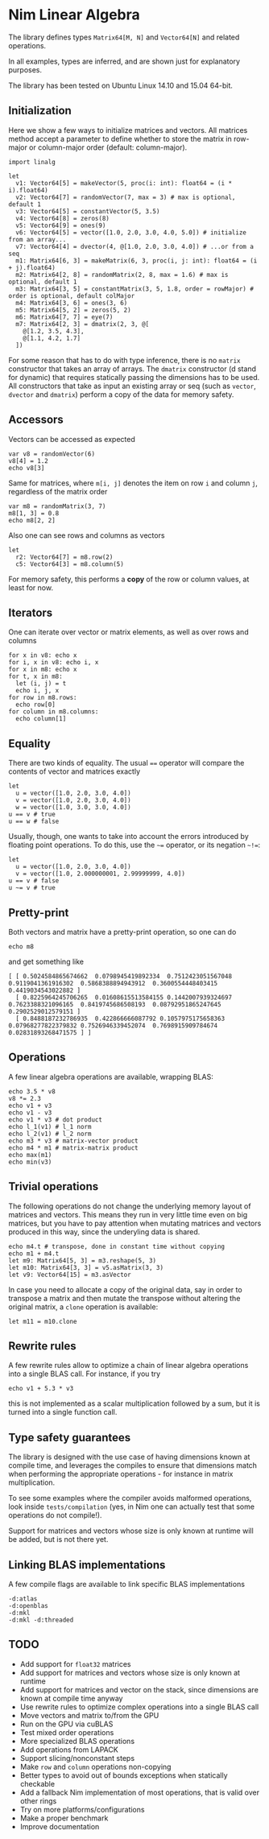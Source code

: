 Nim Linear Algebra
==================

The library defines types `Matrix64[M, N]` and `Vector64[N]` and related operations.

In all examples, types are inferred, and are shown just for explanatory purposes.

The library has been tested on Ubuntu Linux 14.10 and 15.04 64-bit.

Initialization
--------------

Here we show a few ways to initialize matrices and vectors. All matrices method accept a parameter to
define whether to store the matrix in row-major or column-major order (default: column-major).

    import linalg

    let
      v1: Vector64[5] = makeVector(5, proc(i: int): float64 = (i * i).float64)
      v2: Vector64[7] = randomVector(7, max = 3) # max is optional, default 1
      v3: Vector64[5] = constantVector(5, 3.5)
      v4: Vector64[8] = zeros(8)
      v5: Vector64[9] = ones(9)
      v6: Vector64[5] = vector([1.0, 2.0, 3.0, 4.0, 5.0]) # initialize from an array...
      v7: Vector64[4] = dvector(4, @[1.0, 2.0, 3.0, 4.0]) # ...or from a seq
      m1: Matrix64[6, 3] = makeMatrix(6, 3, proc(i, j: int): float64 = (i + j).float64)
      m2: Matrix64[2, 8] = randomMatrix(2, 8, max = 1.6) # max is optional, default 1
      m3: Matrix64[3, 5] = constantMatrix(3, 5, 1.8, order = rowMajor) # order is optional, default colMajor
      m4: Matrix64[3, 6] = ones(3, 6)
      m5: Matrix64[5, 2] = zeros(5, 2)
      m6: Matrix64[7, 7] = eye(7)
      m7: Matrix64[2, 3] = dmatrix(2, 3, @[
        @[1.2, 3.5, 4.3],
        @[1.1, 4.2, 1.7]
      ])

For some reason that has to do with type inference, there is no `matrix` constructor that
takes an array of arrays. The `dmatrix` constructor (d stand for dynamic) that requires
statically passing the dimensions has to be used. All constructors that take as input an
existing array or seq (such as `vector`, `dvector` and `dmatrix`) perform a copy of the data
for memory safety.

Accessors
---------

Vectors can be accessed as expected

    var v8 = randomVector(6)
    v8[4] = 1.2
    echo v8[3]

Same for matrices, where `m[i, j]` denotes the item on row `i` and column `j`, regardless of the matrix order

    var m8 = randomMatrix(3, 7)
    m8[1, 3] = 0.8
    echo m8[2, 2]

Also one can see rows and columns as vectors

    let
      r2: Vector64[7] = m8.row(2)
      c5: Vector64[3] = m8.column(5)

For memory safety, this performs a **copy** of the row or column values, at least for now.

Iterators
---------

One can iterate over vector or matrix elements, as well as over rows and columns

    for x in v8: echo x
    for i, x in v8: echo i, x
    for x in m8: echo x
    for t, x in m8:
      let (i, j) = t
      echo i, j, x
    for row in m8.rows:
      echo row[0]
    for column in m8.columns:
      echo column[1]

Equality
--------

There are two kinds of equality. The usual `==` operator will compare the contents of vector and matrices exactly

    let
      u = vector([1.0, 2.0, 3.0, 4.0])
      v = vector([1.0, 2.0, 3.0, 4.0])
      w = vector([1.0, 3.0, 3.0, 4.0])
    u == v # true
    u == w # false

Usually, though, one wants to take into account the errors introduced by floating point operations. To do this,
use the `~=` operator, or its negation `~!=`:

    let
      u = vector([1.0, 2.0, 3.0, 4.0])
      v = vector([1.0, 2.000000001, 2.99999999, 4.0])
    u == v # false
    u ~= v # true

Pretty-print
------------

Both vectors and matrix have a pretty-print operation, so one can do

    echo m8

and get something like

    [ [ 0.5024584865674662  0.0798945419892334  0.7512423051567048  0.9119041361916302  0.5868388894943912  0.3600554448403415  0.4419034543022882 ]
      [ 0.8225964245706265  0.01608615513584155 0.1442007939324697  0.7623388321096165  0.8419745686508193  0.08792951865247645 0.2902529012579151 ]
      [ 0.8488187232786935  0.422866666087792 0.1057975175658363  0.07968277822379832 0.7526946339452074  0.7698915909784674  0.02831893268471575 ] ]

Operations
----------

A few linear algebra operations are available, wrapping BLAS:

    echo 3.5 * v8
    v8 *= 2.3
    echo v1 + v3
    echo v1 - v3
    echo v1 * v3 # dot product
    echo l_1(v1) # l_1 norm
    echo l_2(v1) # l_2 norm
    echo m3 * v3 # matrix-vector product
    echo m4 * m1 # matrix-matrix product
    echo max(m1)
    echo min(v3)

Trivial operations
------------------

The following operations do not change the underlying memory layout of matrices and vectors.
This means they run in very little time even on big matrices, but you have to pay attention
when mutating matrices and vectors produced in this way, since the underyling data is shared.

    echo m4.t # transpose, done in constant time without copying
    echo m1 + m4.t
    let m9: Matrix64[5, 3] = m3.reshape(5, 3)
    let m10: Matrix64[3, 3] = v5.asMatrix(3, 3)
    let v9: Vector64[15] = m3.asVector

In case you need to allocate a copy of the original data, say in order to transpose a matrix
and then mutate the transpose without altering the original matrix, a `clone` operation is
available:

    let m11 = m10.clone

Rewrite rules
-------------

A few rewrite rules allow to optimize a chain of linear algebra operations into a single BLAS call. For instance, if you try

    echo v1 + 5.3 * v3

this is not implemented as a scalar multiplication followed by a sum, but it is turned into a single function call.

Type safety guarantees
----------------------

The library is designed with the use case of having dimensions known at compile time, and
leverages the compiles to ensure that dimensions match when performing the appropriate
operations - for instance in matrix multiplication.

To see some examples where the compiler avoids malformed operations, look inside `tests/compilation`
(yes, in Nim one can actually test that some operations do not compile!).

Support for matrices and vectors whose size is only known at runtime will be added, but is not
there yet.

Linking BLAS implementations
----------------------------

A few compile flags are available to link specific BLAS implementations

    -d:atlas
    -d:openblas
    -d:mkl
    -d:mkl -d:threaded

TODO
----

* Add support for `float32` matrices
* Add support for matrices and vectors whose size is only known at runtime
* Add support for matrices and vector on the stack, since dimensions are known at compile time anyway
* Use rewrite rules to optimize complex operations into a single BLAS call
* Move vectors and matrix to/from the GPU
* Run on the GPU via cuBLAS
* Test mixed order operations
* More specialized BLAS operations
* Add operations from LAPACK
* Support slicing/nonconstant steps
* Make `row` and `column` operations non-copying
* Better types to avoid out of bounds exceptions when statically checkable
* Add a fallback Nim implementation of most operations, that is valid over other rings
* Try on more platforms/configurations
* Make a proper benchmark
* Improve documentation
